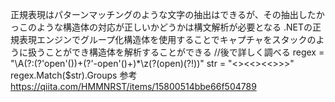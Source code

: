 ﻿正規表現はパターンマッチングのような文字の抽出はできるが、その抽出したかっこのような構造体の対応が正しいかどうかは構文解析が必要となる
.NETの正規表現エンジンでグループ化構造体を使用することでキャプチャをスタックのように扱うことができ構造体を解析することができる
//後で詳しく調べる
regex = "\A(?:(?'open'\())+(?'-open'\()+)*\z(?(open)(?!))"
str = "<><<><<>>>"
regex.Match($str).Groups
参考
https://qiita.com/HMMNRST/items/15800514bbe66f504789

